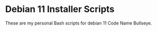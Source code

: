 # Debian 11 Installer Scripts

These are my personal Bash scripts for debian 11 Code Name Bullseye.
